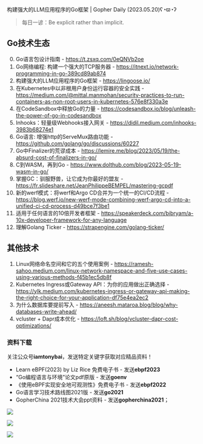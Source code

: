 构建强大的LLM应用程序的Go框架 | Gopher Daily (2023.05.20)ʕ◔ϖ◔ʔ

>每日一谚：Be explicit rather than implicit.

## Go技术生态

0. Go语言包设计指南 - https://t.zsxq.com/0eQNVb2oe
1. Go网络编程: 构建一个强大的TCP服务器 - https://itnext.io/network-programming-in-go-389cd89ab874
2. 构建强大的LLM应用程序的Go框架 - https://lingoose.io/
3. 在Kubernetes中以非根用户身份运行容器的安全实践 - https://medium.com/@mittal.manmohan/security-practices-to-run-containers-as-non-root-users-in-kubernetes-576e8f330a3e
4. 在CodeSandbox中释放Go的力量 - https://codesandbox.io/blog/unleash-the-power-of-go-in-codesandbox
5. Inhooks：轻量级Webhooks接入网关 - https://didil.medium.com/inhooks-3983b68274e1
6. Go语言: 增强http的ServeMux路由功能 - https://github.com/golang/go/discussions/60227
7. Go中Finalizer的荒谬成本 - https://lemire.me/blog/2023/05/19/the-absurd-cost-of-finalizers-in-go/
8. C到WASM，再到Go - https://www.dolthub.com/blog/2023-05-19-wasm-in-go/
9. 掌握GC：驯服野兽，让它成为你最好的盟友 - https://fr.slideshare.net/JeanPhilippeBEMPEL/mastering-gcpdf
10. 新的werf模式：将werf和Argo CD合并为一个统一的CI/CD流程 - https://blog.werf.io/new-werf-mode-combining-werf-argo-cd-into-a-unified-ci-cd-process-d49bce7f3be1
11. 适用于任何语言的10倍开发者框架 - https://speakerdeck.com/bibryam/a-10x-developer-framework-for-any-language
12. 理解Golang Ticker - https://strapengine.com/golang-ticker/

## 其他技术

1. Linux网络命名空间和它的五个使用案例 - https://ramesh-sahoo.medium.com/linux-network-namespace-and-five-use-cases-using-various-methods-f45b1ec5db8f
2. Kubernetes Ingress或Gateway API：为你的应用做出正确选择 - https://ylk.medium.com/kubernetes-ingress-or-gateway-api-making-the-right-choice-for-your-application-df75e4ea2ec2
3. 为什么数据库要提前写入 - https://aneesh.mataroa.blog/blog/why-databases-write-ahead/
4. vcluster + Dapr成本优化 - https://loft.sh/blog/vcluster-dapr-cost-optimizations/

### 资料下载

关注公众号**iamtonybai**，发送特定关键字获取对应精品资料！

* Learn eBPF(2023) by Liz Rice 免费电子书 - 发送**ebpf2023**
* “Go编程语言与环境”论文pdf原版 - 发送**goenv**
* 《使用eBPF实现安全地可观测性》免费电子书 - 发送**ebpf2022**
* Go语言学习技术路线图2021版 - 发送**go2021**
* GopherChina 2021技术大会ppt资料 - 发送**gopherchina2021**；

![](https://mmbiz.qpic.cn/mmbiz_png/cH6WzfQ94mb54jsFJZ3Knmz8obUsf3PBShthmdSw5E01TcYmUReGkj0BWpxHak1HlnlzHvLmKax53YSGr7aNlA/0?wx_fmt=png)

![](https://mmbiz.qpic.cn/mmbiz_png/cH6WzfQ94mZsOgPXTXZgWiaE03ib9r9WFJXC6xJCA5Y6VSesOZqlGxYfODibvR7UPGxiaM7SZZNQZkRtggPXEfBdwQ/0?wx_fmt=png)

![](https://mmbiz.qpic.cn/mmbiz_png/cH6WzfQ94mb54jsFJZ3Knmz8obUsf3PBrSoqeMvoWCticN2cpU64fJ0FYQdXJhP7ia7WRh8628uOAsQYeE2NibRRw/0?wx_fmt=png)

